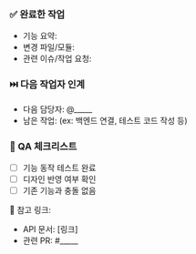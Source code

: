 ### ✅ 완료한 작업
- 기능 요약:
- 변경 파일/모듈:
- 관련 이슈/작업 요청:

### ⏭️ 다음 작업자 인계
- 다음 담당자: @_____
- 남은 작업: (ex: 백엔드 연결, 테스트 코드 작성 등)

### 🧪 QA 체크리스트
- [ ] 기능 동작 테스트 완료
- [ ] 디자인 반영 여부 확인
- [ ] 기존 기능과 충돌 없음

🔗 참고 링크:
- API 문서: [링크]
- 관련 PR: #_____
